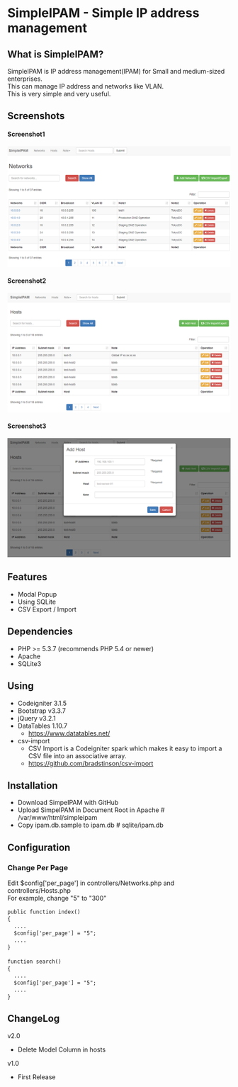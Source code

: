 # SimpleIPAM - Simple IP address management


## What is SimpleIPAM?
SimpleIPAM is IP address management(IPAM) for Small and medium-sized enterprises.  
This can manage IP address and networks like VLAN.  
This is very simple and very useful.  


## Screenshots
#### Screenshot1
![Network1](_doc/screenshots/Networks1.png)
#### Screenshot2
![Hosts1](_doc/screenshots/Hosts1.png)
#### Screenshot3
![Hosts2](_doc/screenshots/Hosts2.png)


## Features
* Modal Popup
* Using SQLite
* CSV Export / Import 


## Dependencies
* PHP >= 5.3.7 (recommends PHP 5.4 or newer)
* Apache
* SQLite3

## Using
* Codeigniter 3.1.5
* Bootstrap v3.3.7
* jQuery v3.2.1
* DataTables 1.10.7
  * https://www.datatables.net/
* csv-import
  * CSV Import is a Codeigniter spark which makes it easy to import a CSV file into an associative array.
  * https://github.com/bradstinson/csv-import


## Installation
- Download SimpeIPAM with GitHub
- Upload SimpeIPAM in Document Root in Apache # /var/www/html/simpleipam
- Copy ipam.db.sample to ipam.db   # sqlite/ipam.db


## Configuration
### Change Per Page
Edit $config['per_page'] in controllers/Networks.php and controllers/Hosts.php  
For example, change  "5" to "300"  

```
public function index()
{
  ....
  $config['per_page'] = "5";
  ....
}

function search()
{
  ....
  $config['per_page'] = "5";
  ....
}
```


## ChangeLog
v2.0
  * Delete Model Column in hosts

v1.0
  * First Release